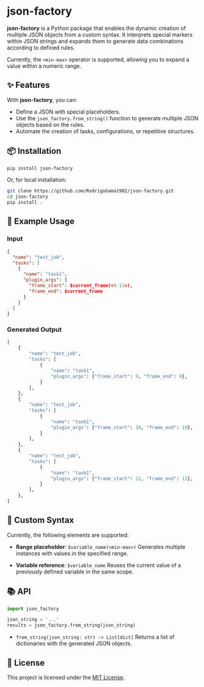 # json-factory

**json-factory** is a Python package that enables the dynamic creation of multiple JSON objects from a custom syntax. It interprets special markers within JSON strings and expands them to generate data combinations according to defined rules.

Currently, the `<min-max>` operator is supported, allowing you to expand a value within a numeric range.

## ✨ Features

With **json-factory**, you can:

- Define a JSON with special placeholders.
- Use the `json_factory.from_string()` function to generate multiple JSON objects based on the rules.
- Automate the creation of tasks, configurations, or repetitive structures.

## 📦 Installation

```bash
pip install json-factory
````

Or, for local installation:

```bash
git clone https://github.com/RodrigoGama1902/json-factory.git
cd json-factory
pip install .
```

## 🧪 Example Usage

### Input

```json
{
  "name": "test_job",
  "tasks": [
    {
      "name": "task1",
      "plugin_args": {
        "frame_start": $current_frame(<9-11>),
        "frame_end": $current_frame
      }
    }
  ]
}
```

### Generated Output

```python
[
    {
        "name": "test_job",
        "tasks": [
            {
                "name": "task1",
                "plugin_args": {"frame_start": 9, "frame_end": 9},
            }
        ],
    },
    {
        "name": "test_job",
        "tasks": [
            {
                "name": "task1",
                "plugin_args": {"frame_start": 10, "frame_end": 10},
            }
        ],
    },
    {
        "name": "test_job",
        "tasks": [
            {
                "name": "task1",
                "plugin_args": {"frame_start": 11, "frame_end": 11},
            }
        ],
    },
]
```

## 🔧 Custom Syntax

Currently, the following elements are supported:

* **Range placeholder**:
  `$variable_name(<min-max>)`
  Generates multiple instances with values in the specified range.

* **Variable reference**:
  `$variable_name`
  Reuses the current value of a previously defined variable in the same scope.

## 📚 API

```python
import json_factory

json_string = '...'
results = json_factory.from_string(json_string)
```

* `from_string(json_string: str) -> List[dict]`
  Returns a list of dictionaries with the generated JSON objects.

## 📄 License

This project is licensed under the [MIT License](LICENSE).

